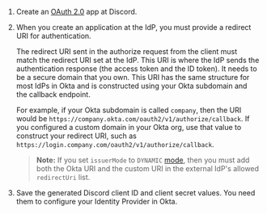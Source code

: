 1. Create an [OAuth 2.0](https://discord.com/developers/docs/topics/oauth2) app at Discord.

1. When you create an application at the IdP, you must provide a redirect URI for authentication.

    The redirect URI sent in the authorize request from the client must match the redirect URI set at the IdP. This URI is where the IdP sends the authentication response (the access token and the ID token). It needs to be a secure domain that you own. This URI has the same structure for most IdPs in Okta and is constructed using your Okta subdomain and the callback endpoint.

    For example, if your Okta subdomain is called `company`, then the URI would be `https://company.okta.com/oauth2/v1/authorize/callback`. If you configured a custom domain in your Okta org, use that value to construct your redirect URI, such as `https://login.company.com/oauth2/v1/authorize/callback`.

    > **Note:** If you set `issuerMode` to `DYNAMIC` [mode](/docs/reference/api/idps/#property-details), then you must add both the Okta URI and the custom URI in the external IdP's allowed `redirectUri` list.

1. Save the generated Discord client ID and client secret values. You need them to configure your Identity Provider in Okta.